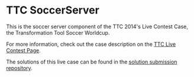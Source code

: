 TTC SoccerServer
================

This is the soccer server component of the TTC 2014's Live Contest Case, the
Transformation Tool Soccer Worldcup.

For more information, check out the case description on the
[TTC Live Contest Page](http://www.transformation-tool-contest.eu/livecontest.html).

The solutions of this live case can be found in the
[solution submission repository](https://github.com/TransformationToolContest/ttc14-live-contest-solutions).
